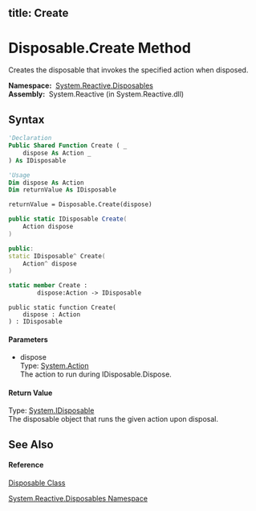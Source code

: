 title: Create
---
# Disposable.Create Method

Creates the disposable that invokes the specified action when disposed.

**Namespace:**  [System.Reactive.Disposables](System.Reactive.Disposables/System.Reactive.Disposables)  
**Assembly:**  System.Reactive (in System.Reactive.dll)

## Syntax

```vb
'Declaration
Public Shared Function Create ( _
    dispose As Action _
) As IDisposable
```

```vb
'Usage
Dim dispose As Action
Dim returnValue As IDisposable

returnValue = Disposable.Create(dispose)
```

```csharp
public static IDisposable Create(
    Action dispose
)
```

```c++
public:
static IDisposable^ Create(
    Action^ dispose
)
```

```fsharp
static member Create : 
        dispose:Action -> IDisposable 
```

```jscript
public static function Create(
    dispose : Action
) : IDisposable
```

#### Parameters

- dispose  
  Type: [System.Action](https://msdn.microsoft.com/en-us/library/Bb534741)  
  The action to run during IDisposable.Dispose.

#### Return Value

Type: [System.IDisposable](https://msdn.microsoft.com/en-us/library/aax125c9)  
The disposable object that runs the given action upon disposal.

## See Also

#### Reference

[Disposable Class](Disposable/Disposable)

[System.Reactive.Disposables Namespace](System.Reactive.Disposables/System.Reactive.Disposables)
